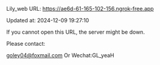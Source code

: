 Lily_web URL: https://ae6d-61-165-102-156.ngrok-free.app

Updated at: 2024-12-09 19:27:10

If you cannot open this URL, the server might be down.

Please contact: 

goley04@foxmail.com Or Wechat:GL_yeaH